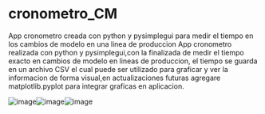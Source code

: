 # cronometro_CM
App cronometro creada con python y pysimplegui para medir el tiempo en los cambios de modelo en una linea de produccion
App cronometro realizada con python y pysimplegui,con la finalizada de medir el tiempo exacto en cambios de modelo en lineas de produccion, el tiempo se guarda en un archivo CSV el cual puede ser utilizado para graficar y ver la informacion de forma visual,en actualizaciones futuras agregare matplotlib.pyplot para integrar graficas en aplicacion.

![image](https://user-images.githubusercontent.com/99057175/226887240-ed66a4b7-d1db-4d78-8632-50524a91d52f.png)![image](https://user-images.githubusercontent.com/99057175/226887487-39fe3f49-48a3-4032-a278-55db1a5f02cb.png)![image](https://user-images.githubusercontent.com/99057175/226887581-687db83d-bf84-4d39-8942-df08ee0c4f02.png)





